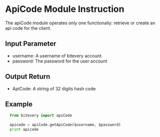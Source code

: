 # ApiCode Module Instruction
The apiCode module operates only one functionaliy: retrieve or create an api code for the client.

## Input Parameter
* username: A username of bitevery account.
* password: The password for the user account

## Output Return
* ApiCode: A string of 32 digits hash code

## Example
``` python
  from bitevery import apiCode
  
  apicode = apiCode.getApiCode($username, $password)
  print apicode
```
